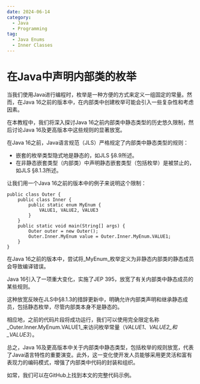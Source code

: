 ```yaml
---
date: 2024-06-14
category:
  - Java
  - Programming
tag:
  - Java Enums
  - Inner Classes
---
```

# 在Java中声明内部类的枚举

当我们使用Java进行编程时，枚举是一种方便的方式来定义一组固定的常量。然而，在Java 16之前的版本中，在内部类中创建枚举可能会引入一些复杂性和考虑因素。

在本教程中，我们将深入探讨Java 16之前内部类中静态类型的历史悠久限制，然后讨论Java 16及更高版本中这些规则的显著放宽。

在Java 16之前，Java语言规范（JLS）严格规定了内部类中静态类型的规则：

- 嵌套的枚举类型隐式地是静态的，如JLS §8.9所述。
- 在非静态嵌套类型（内部类）中声明静态嵌套类型（包括枚举）是被禁止的，如JLS §8.1.3所述。

让我们用一个Java 16之前的版本中的例子来说明这个限制：

```
public class Outer {
    public class Inner {
        public static enum MyEnum {
            VALUE1, VALUE2, VALUE3
        }
    }
    public static void main(String[] args) {
        Outer outer = new Outer();
        Outer.Inner.MyEnum value = Outer.Inner.MyEnum.VALUE1;
    }
}
```

在Java 16之前的版本中，尝试将_MyEnum_枚举定义为非静态内部类的静态成员会导致编译错误。

Java 16引入了一项重大变化，实施了JEP 395，放宽了有关内部类中静态成员的某些规则。

这种放宽反映在JLS中§8.1.3的措辞更新中，明确允许内部类声明和继承静态成员，包括静态枚举，尽管内部类本身不是静态的。

相应地，之前的代码片段将成功运行，我们可以使用完全限定名称_Outer.Inner.MyEnum.VALUE1_来访问枚举常量（_VALUE1_、_VALUE2_和_VALUE3_）。

总之，Java 16及更高版本中关于内部类中静态类型，包括枚举的规则放宽，代表了Java语言特性的重要演变。此外，这一变化使开发人员能够采用更灵活和富有表现力的编码模式，增强了内部类中代码的封装和组织。

如常，我们可以在GitHub上找到本文的完整代码示例。